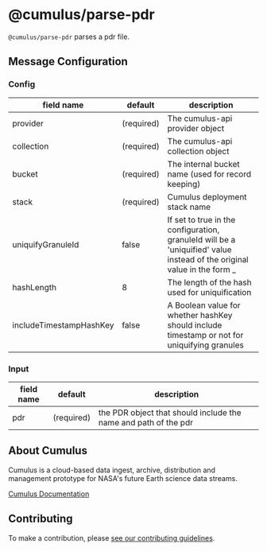 # @cumulus/parse-pdr

`@cumulus/parse-pdr` parses a pdr file.

## Message Configuration

### Config

| field name | default | description
| --------   | ------- | ----------
| provider   | (required) | The cumulus-api provider object
| collection | (required) | The cumulus-api collection object
| bucket     | (required) | The internal bucket name (used for record keeping)
| stack      | (required) | Cumulus deployment stack name
| uniquifyGranuleId | false | If set to true in the configuration, granuleId will be a 'uniquified' value instead of the original value in the form <producerId>_<hash>
| hashLength |     8      | The length of the hash used for uniquification
| includeTimestampHashKey | false | A Boolean value for whether hashKey should include timestamp or not for uniquifying granules

### Input

| field name | default | description
| --------   | ------- | ----------
| pdr        | (required) | the PDR object that should include the name and path of the pdr

## About Cumulus

Cumulus is a cloud-based data ingest, archive, distribution and management
prototype for NASA's future Earth science data streams.

[Cumulus Documentation](https://nasa.github.io/cumulus)

## Contributing

To make a contribution, please [see our contributing guidelines](https://github.com/nasa/cumulus/blob/master/CONTRIBUTING.md).
